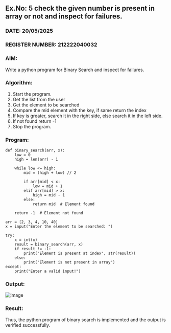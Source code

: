 ## Ex.No: 5 check the given number is present in array or not and inspect for failures.
### DATE: 20/05/2025
### REGISTER NUMBER: 212222040032
### AIM: 
Write a python program for Binary Search and inspect for failures.

### Algorithm:

1.  Start the program.
2.	Get the list from the user
3.	Get the element to be searched
4.	Compare the mid element with the key, if same return the index
5.	If key is greater, search it in the right side, else search it in the left side.
6.	If not found return -1
7.	Stop the program.

### Program:
```
def binary_search(arr, x):
    low = 0
    high = len(arr) - 1

    while low <= high:
        mid = (high + low) // 2

        if arr[mid] < x:
            low = mid + 1
        elif arr[mid] > x:
            high = mid - 1
        else:
            return mid  # Element found

    return -1  # Element not found

arr = [2, 3, 4, 10, 40]
x = input("Enter the element to be searched: ")

try:
    x = int(x)
    result = binary_search(arr, x)
    if result != -1:
        print("Element is present at index", str(result))
    else:
        print("Element is not present in array")
except:
    print("Enter a valid input!")
```




### Output:
![image](https://github.com/user-attachments/assets/a4b7b558-1ba1-4df3-b4fd-2041d51d405e)



### Result:
Thus, the python program of binary search is implemented and the output is verified successfully.

